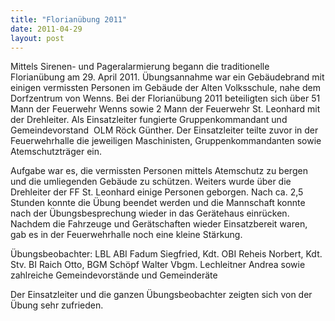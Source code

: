 ```yaml
---
title: "Florianübung 2011"
date: 2011-04-29
layout: post
---
```


Mittels Sirenen- und Pageralarmierung begann die traditionelle Florianübung am 29. April 2011. Übungsannahme war ein Gebäudebrand mit einigen vermissten Personen im Gebäude der Alten Volksschule, nahe dem Dorfzentrum von Wenns. Bei der Florianübung 2011 beteiligten sich über 51 Mann der Feuerwehr Wenns sowie 2 Mann der Feuerwehr St. Leonhard mit der Drehleiter. Als Einsatzleiter fungierte Gruppenkommandant und Gemeindevorstand  OLM Röck Günther. Der Einsatzleiter teilte zuvor in der Feuerwehrhalle die jeweiligen Maschinisten, Gruppenkommandanten sowie Atemschutzträger ein.

Aufgabe war es, die vermissten Personen mittels Atemschutz zu bergen und die umliegenden Gebäude zu schützen. Weiters wurde über die Drehleiter der FF St. Leonhard einige Personen geborgen. Nach ca. 2,5 Stunden konnte die Übung beendet werden und die Mannschaft konnte nach der Übungsbesprechung wieder in das Gerätehaus einrücken. Nachdem die Fahrzeuge und Gerätschaften wieder Einsatzbereit waren, gab es in der Feuerwehrhalle noch eine kleine Stärkung.

Übungsbeobachter:
LBL ABI Fadum Siegfried, Kdt. OBI Reheis Norbert, Kdt. Stv. BI Raich Otto, BGM Schöpf Walter
Vbgm. Lechleitner Andrea sowie zahlreiche Gemeindevorstände und Gemeinderäte

Der Einsatzleiter und die ganzen Übungsbeobachter zeigten sich von der Übung sehr zufrieden.